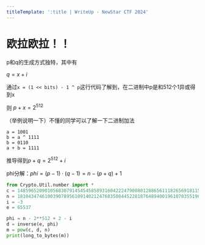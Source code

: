 ```yaml
---
titleTemplate: ':title | WriteUp - NewStar CTF 2024'
---
```


# 欧拉欧拉！！

p和q的生成方式独特，其中有

$q = x+i$

通过`x = (1 << bits) - 1 ^ p`这行代码了解到，在二进制中p是和512个1异或得到x

则
$p+x=2^{512}$

（举例说明一下）不懂的同学可以了解一下二进制加法

```plaintext
a = 1001
b = a ^ 1111
b = 0110
a + b = 1111
```

推导得到$p+q=2^{512}+i$

phi分解：$phi = (p-1)·(q-1)=n-(p+q)+1$

```python
from Crypto.Util.number import *
c = 14859652090105683079145454585893160422247900801288656111826569181159038438427898859238993694117308678150258749913747829849091269373672489350727536945889312021893859587868138786640133976196803958879602927438349289325983895357127086714561807181967380062187404628829595784290171905916316214021661729616120643997
n = 18104347461003907895610914021247683508445228187648940019610703551961828343286923443588324205257353157349226965840638901792059481287140055747874675375786201782262247550663098932351593199099796736521757473187142907551498526346132033381442243277945568526912391580431142769526917165011590824127172120180838162091
i = -3
e = 65537

phi = n - 2**512 + 2 - i
d = inverse(e, phi)
m = pow(c, d, n)
print(long_to_bytes(m))
```
